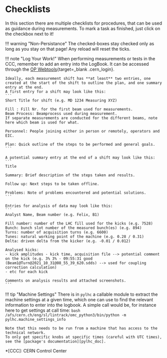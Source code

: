 
# Checklists

In this section there are multiple checklists for procedures, that can be used as guidance during measurements.
To mark a task as finished, just click on the checkbox next to it!

!!! warning "Non-Persistance"
    The checked-boxes stay checked only as long as you stay on that page!
    Any reload will reset the ticks.

!!! note "Log Your Work!"
    When performing measurements or tests in the CCC, remember to add an entry into the LogBook.
    It can be accessed through the [OP Webtools][op_webtools]{target=_blank .cern_login}.

    Ideally, each measurement shift has **at least** two entries, one created at the start of the shift to outline the plan, and one summary entry at the end.
    A first entry for a shift may look like this:
    ```
    Short Title for shift (e.g. MD 1234 Measuring XYZ)

    Fill : Fill Nr. for the first beam used for measurements.
    Beam Process: Beamprocess used during measurement.
    If separate measurements are conducted for the different beams, note here which beam is used for what.

    Personnel: People joining either in person or remotely, operators and EIC.

    Plan: Quick outline of the steps to be performed and general goals.
    ```

    A potential summary entry at the end of a shift may look like this:
    ```
    Title

    Summary: Brief description of the steps taken and results.

    Follow up: Next steps to be taken offline.

    Problems: Note of problems encountered and potential solutions.
    ```

    Entries for analysis of data may look like this:
    ```
    Analyst Name, Beam number (e.g. Felix, B1)

    Fill number: number of the LHC fill used for the kicks (e.g. 7528)
    Bunch: bunch slot number of the measured bunch(es) (e.g. 894)
    Turns: number of acquisition turns (e.g. 6600)
    Tunes: natural working point of the machine (e.g. 0.28 / 0.31)
    Delta: driven delta from the kicker (e.g. -0.01 / 0.012)

    Analysed kicks:
    - kick amplitudes - kick time, acquisition file --> potential comment on the kick (e.g. 3% 3% - 09:55:31 good (Beam1@Turn@2021_10_31@08_55_39_620.sdds) --> used for coupling correction calculation)
    - etc for each kick

    Comments on analysis results and attached screenshots.
    ```

!!! tip "Machine Settings"
    There is in `pylhc` a callable module to extract the machine settings at a given time, which one can use to find the relevant information to enter into the logbook.
    A simple call would be, for instance here to get settings at call time:
    ```bash
    /afs/cern.ch/eng/sl/lintrack/omc_python3/bin/python -m pylhc.machine_settings_info
    ```

    Note that this needs to be run from a machine that has access to the technical network.
    To only get specific knobs at specific times (careful with UTC times), see the [package's documentation][pylhc_doc].


*[CCC]: CERN Control Center

[op_webtools]: https://op-webtools.web.cern.ch/index.html
[pylhc_doc]: https://pylhc.github.io/PyLHC

